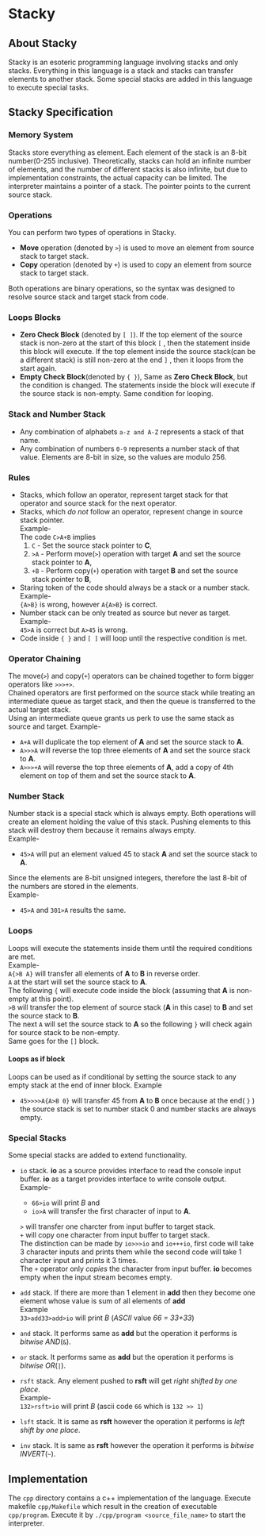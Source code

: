 # Stacky

## About Stacky

Stacky is an esoteric programming language involving stacks and only stacks. Everything in this language is a stack and stacks can transfer elements to another stack. Some special stacks are added in this language to execute special tasks.

## Stacky Specification

### Memory System

Stacks store everything as element. Each element of the stack is an 8-bit number(0-255 inclusive). Theoretically, stacks can hold an infinite number of elements, and the number of different stacks is also infinite, but due to implementation constraints, the actual capacity can be limited. The interpreter maintains a pointer of a stack. The pointer points to the current source stack.

### Operations

You can perform two types of operations in Stacky.

* __Move__ operation (denoted by `>`) is used to move an element from source stack to target stack.
* __Copy__ operation (denoted by `+`) is used to copy an element from source stack to target stack.

Both operations are binary operations, so the syntax was designed to resolve source stack and target stack from code.  

### Loops Blocks

* __Zero Check Block__ (denoted by `[ ]`). If the top element of the source stack is non-zero at the start of this block `[` , then the statement inside this block will execute. If the top element inside the source stack(can be a different stack) is still non-zero at the end `]` , then it loops from the start again.
* __Empty Check Block__(denoted by `{ }`), Same as __Zero Check Block__, but the condition is changed. The statements inside the block will execute if the source stack is non-empty. Same condition for looping.

### Stack and Number Stack

* Any combination of alphabets `a-z and A-Z` represents a stack of that name.
* Any combination of numbers `0-9` represents a number stack of that value. Elements are 8-bit in size, so the values are modulo 256.

### Rules

* Stacks, which follow an operator, represent target stack for that operator and source stack for the next operator.
* Stacks, which _do not_ follow an operator, represent change in source stack pointer.  
  Example-  
  The code `C>A+B` implies  
  1. `C` - Set the source stack pointer to __C__,
  2. `>A` - Perform move(`>`) operation with target __A__ and set the source stack pointer to __A__,
  3. `+B` - Perform copy(`+`) operation with target __B__ and set the source stack pointer to __B__,
* Staring token of the code should always be a stack or a number stack.  
  Example-  
  `{A>B}` is wrong, however `A{A>B}` is correct.
* Number stack can be only treated as source but never as target.  
  Example-  
  `45>A` is correct but `A>45` is wrong.
* Code inside `{ }` and `[ ]` will loop until the respective condition is met.

### Operator Chaining

The move(`>`) and copy(`+`) operators can be chained together to form bigger operators like `>>>+>`.  
Chained operators are first performed on the source stack while treating an intermediate queue as target stack, and then the queue is transferred to the actual target stack.  
Using an intermediate queue grants us perk to use the same stack as source and target. Example-

* `A+A` will duplicate the top element of __A__ and set the source stack to __A__.
* `A>>>A` will reverse the top three elements of __A__ and set the source stack to __A__.
* `A>>>+A` will reverse the top three elements of __A__, add a copy of 4th element on top of them and set the source stack to __A__.

### Number Stack

Number stack is a special stack which is always empty. Both operations will create an element holding the value of this stack. Pushing elements to this stack will destroy them because it remains always empty.  
Example-

* `45>A` will put an element valued 45 to stack __A__ and set the source stack to __A__.

Since the elements are 8-bit unsigned integers, therefore the last 8-bit of the numbers are stored in the elements.  
Example-

* `45>A` and `301>A` results the same.

### Loops

Loops will execute the statements inside them until the required conditions are met.  
Example-  
`A{>B A}` will transfer all elements of __A__ to __B__ in reverse order.  
`A` at the start will set the source stack to __A__.  
The following `{` will execute code inside the block (assuming that __A__ is non-empty at this point).  
`>B` will transfer the top element of source stack (__A__ in this case) to __B__ and set the source stack to __B__.  
The next `A` will set the source stack to __A__ so the following `}` will check again for source stack to be non-empty.  
Same goes for the `[]` block.

#### Loops as if block

Loops can be used as if conditional by setting the source stack to any empty stack at the end of inner block. Example

* `45>>>>A{A>B 0}` will transfer 45 from __A__ to __B__ once because at the end( `}` ) the source stack is set to number stack 0 and number stacks are always empty.

### Special Stacks

Some special stacks are added to extend functionality.

* `io` stack. __io__ as a source provides interface to read the console input buffer. __io__ as a target provides interface to write console output.
  Example-  

  * `66>io` will print _B_ and  
  * `io>A` will transfer the first character of input to __A__.

  `>` will transfer one charcter from input buffer to target stack.  
`+` will copy one character from input buffer to target stack.  
The distinction can be made by `io>>>io` and `io+++io`, first code will take 3 character inputs and prints them while the second code will take 1 character input and prints it 3 times.  
The `+` operator only _copies_ the character from input buffer. __io__ becomes empty when the input stream becomes empty.
* `add` stack. If there are more than 1 element in __add__ then they become one element whose value is sum of all elements of __add__  
  Example  
`33>add33>add>io` will print _B_ (_ASCII_ value _66 = 33+33_)
* `and` stack. It performs same as __add__ but the operation it performs is _bitwise AND_(`&`).
* `or` stack. It performs same as __add__ but the operation it performs is _bitwise OR_(`|`).
* `rsft` stack. Any element pushed to __rsft__ will get _right shifted by one place_.  
  Example-  
`132>rsft>io` will print _B_ (ascii code `66` which is `132 >> 1`)
* `lsft` stack. It is same as __rsft__ however the operation it performs is _left shift by one place_.
* `inv` stack. It is same as __rsft__ however the operation it performs is _bitwise INVERT_(`~`).

## Implementation

The `cpp` directory contains a c++ implementation of the language. Execute makefile `cpp/Makefile` which result in the creation of executable `cpp/program`. Execute it by `./cpp/program <source_file_name>` to start the interpreter.
